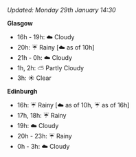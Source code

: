 *Updated: Monday 29th January 14:30*

**Glasgow**

* 16h - 19h: :cloud: Cloudy
* 20h: :umbrella: Rainy [:cloud: as of 10h]
* 21h - 0h: :cloud: Cloudy
* 1h, 2h: :partly_sunny: Partly Cloudy
* 3h: :sunny: Clear

**Edinburgh**

* 16h: :umbrella: Rainy [:cloud: as of 10h, :umbrella: as of 16h]
* 17h, 18h: :umbrella: Rainy
* 19h: :cloud: Cloudy
* 20h - 23h: :umbrella: Rainy
* 0h - 3h: :cloud: Cloudy
